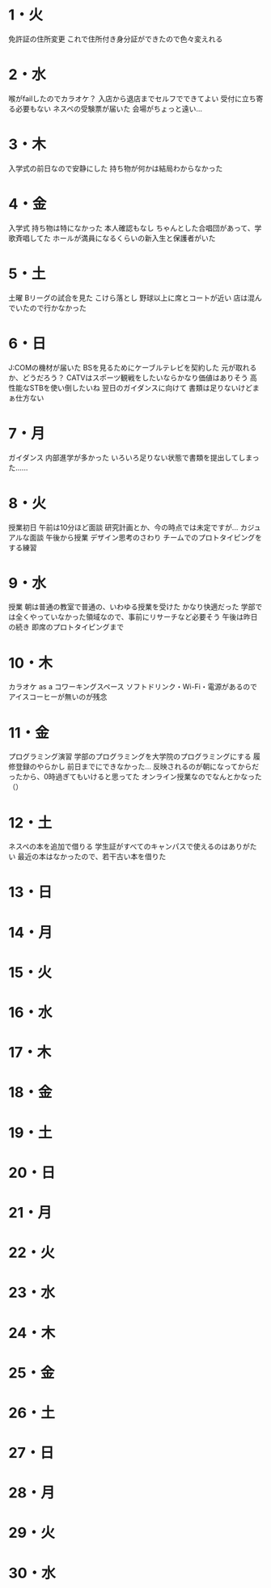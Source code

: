 # 1・火
免許証の住所変更
	これで住所付き身分証ができたので色々変えれる
# 2・水
喉がfailしたのでカラオケ？
	入店から退店までセルフでできてよい
		受付に立ち寄る必要もない
ネスペの受験票が届いた
	会場がちょっと遠い...
# 3・木
入学式の前日なので安静にした
	持ち物が何かは結局わからなかった

# 4・金
入学式
	持ち物は特になかった
	本人確認もなし
	ちゃんとした合唱団があって、学歌斉唱してた
	ホールが満員になるくらいの新入生と保護者がいた
	

# 5・土
土曜
	Bリーグの試合を見た
	こけら落とし
	野球以上に席とコートが近い
	店は混んでいたので行かなかった

# 6・日
J:COMの機材が届いた
	BSを見るためにケーブルテレビを契約した
		元が取れるか、どうだろう？
		CATVはスポーツ観戦をしたいならかなり価値はありそう
		高性能なSTBを使い倒したいね
翌日のガイダンスに向けて
	書類は足りないけどまぁ仕方ない

# 7・月
ガイダンス
	内部進学が多かった
	いろいろ足りない状態で書類を提出してしまった......

# 8・火
授業初日
	午前は10分ほど面談
		研究計画とか、今の時点では未定ですが...
		カジュアルな面談
	午後から授業
		デザイン思考のさわり
			チームでのプロトタイピングをする練習

# 9・水
授業
	朝は普通の教室で普通の、いわゆる授業を受けた
		かなり快適だった
		学部では全くやっていなかった領域なので、事前にリサーチなど必要そう
	午後は昨日の続き
		即席のプロトタイピングまで
# 10・木
カラオケ as a コワーキングスペース
	ソフトドリンク・Wi-Fi・電源があるので
	アイスコーヒーが無いのが残念

# 11・金
プログラミング演習
	学部のプログラミングを大学院のプログラミングにする
履修登録のやらかし
	前日までにできなかった...
	反映されるのが朝になってからだったから、0時過ぎてもいけると思ってた
	オンライン授業なのでなんとかなった（）

# 12・土
ネスペの本を追加で借りる
	学生証がすべてのキャンパスで使えるのはありがたい
	最近の本はなかったので、若干古い本を借りた
# 13・日


# 14・月

# 15・火

# 16・水

# 17・木

# 18・金

# 19・土

# 20・日

# 21・月

# 22・火

# 23・水

# 24・木

# 25・金

# 26・土

# 27・日

# 28・月

# 29・火

# 30・水